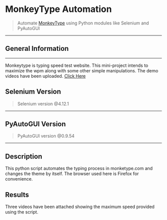 # MonkeyType Automation 
>Automate [MonkeyType](https://monkeytype.com/ "MonkeyTpye Home") using Python modules like Selenium and PyAutoGUI
---
## General Information
---
Monkeytype is typing speed test website. This mini-project intends to maximize the wpm along with some other simple manipulations.
The demo videos have been uploaded. [Click Here](https://www.youtube.com/channel/UCfhD_VAUPDHEnSouTMqu7jQ/ "Demo Videos")

## Selenium Version

>Selenium version @4.12.1
---

## PyAutoGUI Version

>PyAutoGUI version @0.9.54
---

## Description
This python script automates the typing process in monketype.com and changes the theme by itself.
The browser used here is Firefox for convenience.

## Results
Three videos have been attached showing the maximum speed provided using the script.